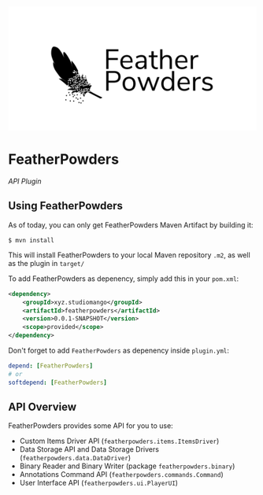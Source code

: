 <p align="center">
    <img src="./banner.svg">
</p>

# FeatherPowders
_API Plugin_

## Using FeatherPowders
As of today, you can only get FeatherPowders Maven Artifact by building it:

```console
$ mvn install
```

This will install FeatherPowders to your local Maven repository ``.m2``, as well as the plugin in ``target/``

To add FeatherPowders as depenency, simply add this in your ``pom.xml``:
```xml
<dependency>
    <groupId>xyz.studiomango</groupId>
    <artifactId>featherpowders</artifactId>
    <version>0.0.1-SNAPSHOT</version>
    <scope>provided</scope>
</dependency>
```

Don't forget to add ``FeatherPowders`` as depenency inside ``plugin.yml``:
```yaml
depend: [FeatherPowders]
# or
softdepend: [FeatherPowders]
```

## API Overview
FeatherPowders provides some API for you to use:
- Custom Items Driver API (``featherpowders.items.ItemsDriver``)
- Data Storage API and Data Storage Drivers (``featherpowders.data.DataDriver``)
- Binary Reader and Binary Writer (package ``featherpowders.binary``)
- Annotations Command API (``featherpowders.commands.Command``)
- User Interface API (``featherpowders.ui.PlayerUI``)